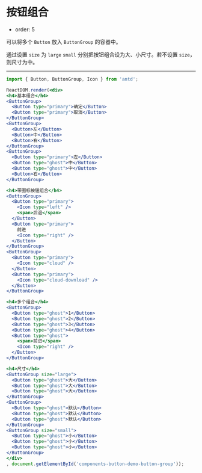 # 按钮组合

- order: 5

可以将多个 `Button` 放入 `ButtonGroup` 的容器中。

通过设置 `size` 为 `large` `small` 分别把按钮组合设为大、小尺寸。若不设置 `size`，则尺寸为中。

---

````jsx
import { Button, ButtonGroup, Icon } from 'antd';

ReactDOM.render(<div>
<h4>基本组合</h4>
<ButtonGroup>
  <Button type="primary">确定</Button>
  <Button type="primary">取消</Button>
</ButtonGroup>
<ButtonGroup>
  <Button>左</Button>
  <Button>中</Button>
  <Button>右</Button>
</ButtonGroup>
<ButtonGroup>
  <Button type="primary">左</Button>
  <Button type="ghost">中</Button>
  <Button type="ghost">中</Button>
  <Button>右</Button>
</ButtonGroup>

<h4>带图标按钮组合</h4>
<ButtonGroup>
  <Button type="primary">
    <Icon type="left" />
    <span>后退</span>
  </Button>
  <Button type="primary">
    前进
    <Icon type="right" />
  </Button>
</ButtonGroup>
<ButtonGroup>
  <Button type="primary">
    <Icon type="cloud" />
  </Button>
  <Button type="primary">
    <Icon type="cloud-download" />
  </Button>
</ButtonGroup>

<h4>多个组合</h4>
<ButtonGroup>
  <Button type="ghost">1</Button>
  <Button type="ghost">2</Button>
  <Button type="ghost">3</Button>
  <Button type="ghost">4</Button>
  <Button type="ghost">
    <span>前进</span>
    <Icon type="right" />
  </Button>
</ButtonGroup>

<h4>尺寸</h4>
<ButtonGroup size="large">
  <Button type="ghost">大</Button>
  <Button type="ghost">大</Button>
  <Button type="ghost">大</Button>
</ButtonGroup>
<ButtonGroup>
  <Button type="ghost">默认</Button>
  <Button type="ghost">默认</Button>
  <Button type="ghost">默认</Button>
</ButtonGroup>
<ButtonGroup size="small">
  <Button type="ghost">小</Button>
  <Button type="ghost">小</Button>
  <Button type="ghost">小</Button>
</ButtonGroup>
</div>
, document.getElementById('components-button-demo-button-group'));
````

<style>
#components-button-demo-button-group h4 {
  margin: 16px 0;
  font-size: 14px;
  line-height: 1;
  font-weight: normal;
}
#components-button-demo-button-group h4:first-child {
  margin-top: 0;
}
#components-button-demo-button-group .ant-btn {
  margin-bottom: 8px;
}
#components-button-demo-button-group .ant-btn-group {
  margin-right: 8px;
}
#components-button-demo-button-group .ant-btn {
  margin-bottom: 12px;
}
</style>
